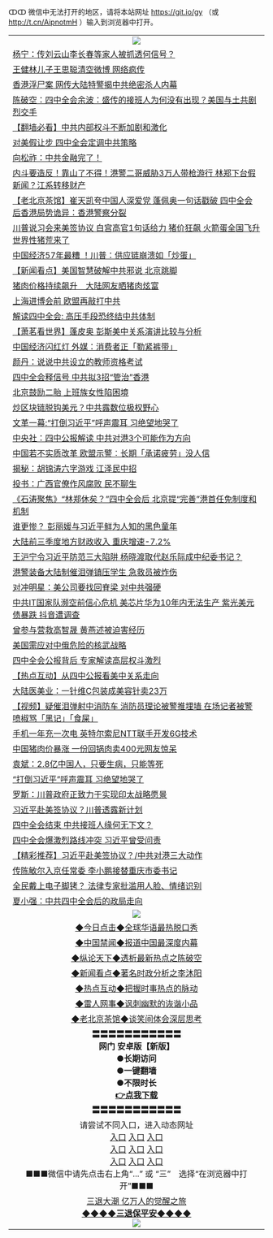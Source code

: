ↀↀ 微信中无法打开的地区，请将本站网址 https://git.io/gy （或 http://t.cn/AipnotmH ）输入到浏览器中打开。 

<table>
   <tr>
    <td align=center><img src="https://github.com/gyhhx/image-upload/blob/master/20190822-2.jpg" /></td>
  </tr>
<tr><td align="left"><a href="https://xwood.fun/oo.aspx?name=c1090941&key=nqynnipsxfbxcbni&from=gy">杨宁：传刘云山李长春等家人被抓透何信号？</a></td></tr>
<tr><td align="left"><a href="https://xwood.fun/oo.aspx?name=c1090933&key=nqynnipsxfbxcbni&from=gy">王健林儿子王思聪清空微博 网络疯传</a></td></tr>
<tr><td align="left"><a href="https://xwood.fun/oo.aspx?name=c1090910&key=nqynnipsxfbxcbni&from=gy">香港浮尸案 网传大陆特警揭中共绝密杀人内幕</a></td></tr>
<tr><td align="left"><a href="https://xwood.fun/oo.aspx?name=c1090943&key=nqynnipsxfbxcbni&from=gy">陈破空：四中全会余波：盛传的接班人为何没有出现？美国与土共剧烈交手</a></td></tr>
<tr><td align="left"><a href="https://xwood.fun/oo.aspx?name=c1090700&key=nqynnipsxfbxcbni&from=gy">【翻墙必看】中共内部权斗不断加剧和激化</a></td></tr>
<tr><td align="left"><a href="https://xwood.fun/oo.aspx?name=c1090947&key=nqynnipsxfbxcbni&from=gy">对美假让步 四中全会定调中共策略</a></td></tr>
<tr><td align="left"><a href="https://xwood.fun/oo.aspx?name=c1055739&key=nqynnipsxfbxcbni&from=gy">向松祚：中共金融完了！</a></td></tr>
<tr><td align="left"><a href="https://xwood.fun/oo.aspx?name=c1090919&key=nqynnipsxfbxcbni&from=gy">内斗要造反！靠山了不得！港警二哥威胁3万人带枪游行 林郑下台假新闻？江系转移财产</a></td></tr>
<tr><td align="left"><a href="https://xwood.fun/oo.aspx?name=c1090938&key=nqynnipsxfbxcbni&from=gy">【老北京茶馆】崔天凯夸中国人深爱党 蓬佩奥一句话戳破 四中全会后香港局势诡异：香港警察分裂</a></td></tr>
<tr><td align="left"><a href="https://xwood.fun/oo.aspx?name=c1090920&key=nqynnipsxfbxcbni&from=gy">川普说习会来美签协议 白宫高官1句话给力 猪价狂飙 火箭蛋全国飞升 世界性猪荒来了</a></td></tr>
<tr><td align="left"><a href="https://xwood.fun/oo.aspx?name=c1090930&key=nqynnipsxfbxcbni&from=gy">中国经济57年最糟 ！川普：供应链崩溃如「炒蛋」</a></td></tr>
<tr><td align="left"><a href="https://xwood.fun/oo.aspx?name=c1090950&key=nqynnipsxfbxcbni&from=gy">【新闻看点】美国智慧破解中共邪说 北京跳脚</a></td></tr>
<tr><td align="left"><a href="https://xwood.fun/oo.aspx?name=c1090913&key=nqynnipsxfbxcbni&from=gy">猪肉价格持续飙升　大陆网友晒猪肉炫富</a></td></tr>
<tr><td align="left"><a href="https://xwood.fun/oo.aspx?name=c1090940&key=nqynnipsxfbxcbni&from=gy">上海进博会前 欧盟再敲打中共</a></td></tr>
<tr><td align="left"><a href="https://xwood.fun/oo.aspx?name=c1090888&key=nqynnipsxfbxcbni&from=gy">解读四中全会: 高压手段恐终结中共体制</a></td></tr>
<tr><td align="left"><a href="https://xwood.fun/oo.aspx?name=c1090948&key=nqynnipsxfbxcbni&from=gy">【萧茗看世界】蓬皮奥 彭斯美中关系演讲比较与分析</a></td></tr>
<tr><td align="left"><a href="https://xwood.fun/oo.aspx?name=c1090931&key=nqynnipsxfbxcbni&from=gy">中国经济闪红灯 外媒：消费者正「勒紧裤带」</a></td></tr>
<tr><td align="left"><a href="https://xwood.fun/oo.aspx?name=c1090935&key=nqynnipsxfbxcbni&from=gy">颜丹：说说中共设立的教师资格考试</a></td></tr>
<tr><td align="left"><a href="https://xwood.fun/oo.aspx?name=c1090936&key=nqynnipsxfbxcbni&from=gy">四中全会释信号 中共拟3招“管治”香港</a></td></tr>
<tr><td align="left"><a href="https://xwood.fun/oo.aspx?name=c1090944&key=nqynnipsxfbxcbni&from=gy">北京鼓励二胎 上班族女性陷困境</a></td></tr>
<tr><td align="left"><a href="https://xwood.fun/oo.aspx?name=c1090904&key=nqynnipsxfbxcbni&from=gy">炒区块链脱钩美元？中共露数位极权野心</a></td></tr>
<tr><td align="left"><a href="https://xwood.fun/oo.aspx?name=c1090707&key=nqynnipsxfbxcbni&from=gy">文革一幕:“打倒习近平”呼声震耳 习绝望地哭了</a></td></tr>
<tr><td align="left"><a href="https://xwood.fun/oo.aspx?name=c1090925&key=nqynnipsxfbxcbni&from=gy">中央社：四中公报解读 中共对港3个可能作为方向</a></td></tr>
<tr><td align="left"><a href="https://xwood.fun/oo.aspx?name=c1090929&key=nqynnipsxfbxcbni&from=gy">中国若不实质改革 欧盟示警︰长期「承诺疲劳」没人信</a></td></tr>
<tr><td align="left"><a href="https://xwood.fun/oo.aspx?name=c1090777&key=nqynnipsxfbxcbni&from=gy">揭秘：胡锦涛六字游戏 江泽民中招</a></td></tr>
<tr><td align="left"><a href="https://xwood.fun/oo.aspx?name=c1090942&key=nqynnipsxfbxcbni&from=gy">投书：广西官僚作风腐败 民不聊生</a></td></tr>
<tr><td align="left"><a href="https://xwood.fun/oo.aspx?name=c1090937&key=nqynnipsxfbxcbni&from=gy">《石涛聚焦》“林郑休矣？”四中全会后 北京提“完善”港首任免制度和机制</a></td></tr>
<tr><td align="left"><a href="https://xwood.fun/oo.aspx?name=c861631&key=nqynnipsxfbxcbni&from=gy">谁更惨？ 彭丽媛与习近平鲜为人知的黑色童年 </a></td></tr>
<tr><td align="left"><a href="https://xwood.fun/oo.aspx?name=c1090911&key=nqynnipsxfbxcbni&from=gy">大陆前三季度地方财政收入 重庆增速-7.2%</a></td></tr>
<tr><td align="left"><a href="https://xwood.fun/oo.aspx?name=c1090815&key=nqynnipsxfbxcbni&from=gy">王沪宁令习近平防范三大陷阱 杨晓渡取代赵乐际成中纪委书记？</a></td></tr>
<tr><td align="left"><a href="https://xwood.fun/oo.aspx?name=c1090946&key=nqynnipsxfbxcbni&from=gy">港警装备大陆制催泪弹镇压学生 急救员被炸伤</a></td></tr>
<tr><td align="left"><a href="https://xwood.fun/oo.aspx?name=c1090927&key=nqynnipsxfbxcbni&from=gy">对冲明星：美公司要找回脊梁 对中共强硬</a></td></tr>
<tr><td align="left"><a href="https://xwood.fun/oo.aspx?name=c1090918&key=nqynnipsxfbxcbni&from=gy">中共IT国家队濒空前信心危机 美芯片华为10年内无法生产 紫光美元债暴跌 抖音遭调查</a></td></tr>
<tr><td align="left"><a href="https://xwood.fun/oo.aspx?name=c1090914&key=nqynnipsxfbxcbni&from=gy">曾参与营救高智晟 黄燕述被迫害经历</a></td></tr>
<tr><td align="left"><a href="https://xwood.fun/oo.aspx?name=c1090934&key=nqynnipsxfbxcbni&from=gy">美国需应对中俄危险的核武战略</a></td></tr>
<tr><td align="left"><a href="https://xwood.fun/oo.aspx?name=c1090509&key=nqynnipsxfbxcbni&from=gy">四中全会公报背后 专家解读高层权斗激烈</a></td></tr>
<tr><td align="left"><a href="https://xwood.fun/oo.aspx?name=c1090898&key=nqynnipsxfbxcbni&from=gy">【热点互动】从四中公报看美中关系走向</a></td></tr>
<tr><td align="left"><a href="https://xwood.fun/oo.aspx?name=c1090945&key=nqynnipsxfbxcbni&from=gy">大陆医美业：一针维C包装成美容针卖23万</a></td></tr>
<tr><td align="left"><a href="https://xwood.fun/oo.aspx?name=c1090924&key=nqynnipsxfbxcbni&from=gy">【视频】疑催泪弹射中消防车 消防员理论被警推埋墙 在场记者被警喷椒骂「黑记」「食屎」</a></td></tr>
<tr><td align="left"><a href="https://xwood.fun/oo.aspx?name=c1090860&key=nqynnipsxfbxcbni&from=gy">手机一年充一次电 英特尔索尼NTT联手开发6G技术</a></td></tr>
<tr><td align="left"><a href="https://xwood.fun/oo.aspx?name=c1090678&key=nqynnipsxfbxcbni&from=gy">中国猪肉价暴涨 一份回锅肉卖400元网友惊呆</a></td></tr>
<tr><td align="left"><a href="https://xwood.fun/oo.aspx?name=c1090939&key=nqynnipsxfbxcbni&from=gy">袁斌：2.8亿中国人，只要生病，只能等死</a></td></tr>
<tr><td align="left"><a href="https://xwood.fun/oo.aspx?name=c1090842&key=nqynnipsxfbxcbni&from=gy">“打倒习近平”呼声震耳 习绝望地哭了</a></td></tr>
<tr><td align="left"><a href="https://xwood.fun/oo.aspx?name=c1090928&key=nqynnipsxfbxcbni&from=gy">罗斯：川普政府正致力于实现印太战略愿景</a></td></tr>
<tr><td align="left"><a href="https://xwood.fun/oo.aspx?name=c1090731&key=nqynnipsxfbxcbni&from=gy">习近平赴美签协议？川普透露新计划</a></td></tr>
<tr><td align="left"><a href="https://xwood.fun/oo.aspx?name=c1090750&key=nqynnipsxfbxcbni&from=gy">四中全会结束 中共接班人缘何无下文？</a></td></tr>
<tr><td align="left"><a href="https://xwood.fun/oo.aspx?name=c1090881&key=nqynnipsxfbxcbni&from=gy">四中全会爆激烈路线冲突 习近平曾受问责</a></td></tr>
<tr><td align="left"><a href="https://xwood.fun/oo.aspx?name=c1090772&key=nqynnipsxfbxcbni&from=gy">【精彩推荐】习近平赴美签协议？/中共对港三大动作</a></td></tr>
<tr><td align="left"><a href="https://xwood.fun/oo.aspx?name=c1087482&key=nqynnipsxfbxcbni&from=gy">传陈敏尔入京任常委 李小鹏接替重庆市委书记</a></td></tr>
<tr><td align="left"><a href="https://xwood.fun/oo.aspx?name=c1090862&key=nqynnipsxfbxcbni&from=gy">全民戴上电子脚铐？ 法律专家批滥用人脸、情绪识别</a></td></tr>
<tr><td align="left"><a href="https://xwood.fun/oo.aspx?name=c1090519&key=nqynnipsxfbxcbni&from=gy">夏小强：中共四中全会后的政局走向</a></td></tr>

   <tr>
    <td align=center><img src="https://github.com/gyhhx/image-upload/blob/master/ogate-c.JPG" /></td>
  </tr>
   <tr>
   <td align=center> 
<a href="https://tru28th.xwood.fun/oo.aspx?name=c816850&key=nqynnipsxfbxcbni&from=gy&tag=9877">◆今日点击◆全球华语最热脱口秀</a><br/>
    </td>
  </tr>
  <tr>
  <td align=center>
<a href="https://tru28th.xwood.fun/oo.aspx?name=c816860&key=nqynnipsxfbxcbni&from=gy&tag=99733110">◆中国禁闻◆报道中国最深度内幕</a><br/>
   </tr>
  <tr>
     <td align=center>
<a href="https://tru28th.xwood.fun/oo.aspx?name=c816855&key=nqynnipsxfbxcbni&from=gy&tag=997110">◆纵论天下◆透析最新热点之陈破空</a><br/>
   </tr>
   <tr>
      <td align=center>
<a href="https://tru28th.xwood.fun/oo.aspx?name=c838308&key=nqynnipsxfbxcbni&from=gy&tag=9973110">◆新闻看点◆著名时政分析之李沐阳</a><br/>
   </tr>
   <tr>
     <td align=center>
<a href="https://tru28th.xwood.fun/oo.aspx?name=c816852&key=nqynnipsxfbxcbni&from=gy&tag=9733110">◆热点互动◆把握时事热点的脉动</a><br/>
   </tr>
   <tr>
      <td align=center>
<a href="https://tru28th.xwood.fun/oo.aspx?name=c816694&key=nqynnipsxfbxcbni&from=gy&tag=93310">◆雷人网事◆讽刺幽默的诙谐小品</a><br/>
   </tr>
   <tr>
    <td align=center>
<a href="https://tru28th.xwood.fun/oo.aspx?name=c816650&key=nqynnipsxfbxcbni&from=gy&tag=9973110">◆老北京茶馆◆谈笑间体会深层思考</a><br/>
   </tr>
  <tr>
    <td align=center>
 <b>〓〓〓〓〓〓〓〓〓〓〓<br/>网门 安卓版【新版】<br/> ●长期访问<br/> ●一键翻墙<br/>  ●不限时长<br/> 
 <a href="https://share.weiyun.com/55r7kXH">👉<b>点我下载</a><br/>〓〓〓〓〓〓〓〓〓〓〓<br/>
    </td>  
    </tr>
   <tr>
    <td align=center>请尝试不同入口，进入动态网址<br/>
      <a href="https://s3.us-east-2.amazonaws.com/ogateo/show.htm">入口</a>
      <a href="https://s3.ca-central-1.amazonaws.com/ogatec/show.htm">入口</a>
      <a href="https://s3.ap-southeast-2.amazonaws.com/ogatey/show.htm">入口</a><br/>
      <a href="https://s3.ap-northeast-2.amazonaws.com/ogates/show.htm">入口</a>
      <a href="https://s3.eu-central-1.amazonaws.com/ogatef/show.htm">入口</a>
      <a href="https://s3.ap-south-1.amazonaws.com/ogatem/show.htm">入口</a><br/>
      <a href="https://s3-us-west-1.amazonaws.com/ogaten/show.htm">入口</a>
      <a href="https://s3.eu-west-2.amazonaws.com/ogatel/show.htm">入口</a>
      <a href="https://s3.ap-northeast-1.amazonaws.com/ogatet/show.htm">入口</a><br/>
      ■■■微信中请先点击右上角“...” 或 “三”　选择“在浏览器中打开”■■■<b><br/>
    </td>
  </tr>
  <tr>  
  <td align=center>
  <a href="https://tru28th.xwood.fun/oo.aspx?name=c894205&key=nqynnipsxfbxcbni&from=gy&tag=9973110">三退大潮 亿万人的觉醒之旅</a><br/>
      <a href="https://tru28th.xwood.fun/oo.aspx?name=ogQuit.aspx&key=nqynnipsxfbxcbni&from=gy"><b>◆◆◆◆三退保平安◆◆◆◆<br/></a>
      <img src="https://github.com/gyhhx/image-upload/blob/master/3t.jpg" /><br/>
      </td>
  </tr>
</table>


